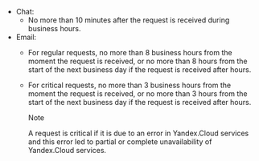 - Chat:
  * No more than 10 minutes after the request is received during business hours.
- Email:
  * For regular requests, no more than 8 business hours from the moment the request is received, or no more than 8 hours from the start of the next business day if the request is received after hours.
  * For critical requests, no more than 3 business hours from the moment the request is received, or no more than 3 hours from the start of the next business day if the request is received after hours.

    > [!NOTE]
    >
    > A request is critical if it is due to an error in Yandex.Cloud services and this error led to partial or complete unavailability of Yandex.Cloud services.

